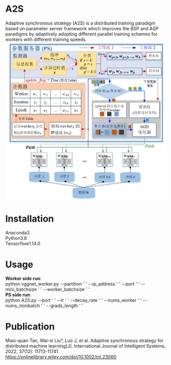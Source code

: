 # A2S
Adaptive synchronous strategy (A2S) is a distributed training paradigm based on parameter server framework which improves the BSP and ASP paradigms by adaptively adopting different parallel training schemes for workers with different training speeds.  
![](https://github.com/mqdigihub/A2S/blob/master/figures/the%20overall%20design%20framework%20of%20A2S.jpg)
# Installation
Anaconda3  
Python3.6  
Tensorflow1.14.0
# Usage
__Worker side run__:  
  python vggnet_worker.py --partition ' ' --ip_address ' ' --port ' ' --mini_batchsize ' ' --worker_batchsize ' '  
__PS side run__:  
  python A2S.py --port ' ' --lr ' ' --decay_rate ' ' --nums_worker ' ' --nums_minibatch ' ' --grads_length ' '   
# Publication
Miao-quan Tan, Wai-xi Liu*, Luo J, et al. Adaptive synchronous strategy for distributed machine learning[J]. International Journal of Intelligent Systems, 2022, 37(12): 11713-11741. https://onlinelibrary.wiley.com/doi/10.1002/int.23060
